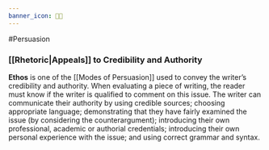 ```yaml
---
banner_icon: 👨‍🔬
---
```

#Persuasion 

### [[Rhetoric|Appeals]] to Credibility and Authority

**Ethos** is one of the [[Modes of Persuasion]] used to convey the writer’s credibility and authority. When evaluating a piece of writing, the reader must know if the writer is qualified to comment on this issue. The writer can communicate their authority by using credible sources; choosing appropriate language; demonstrating that they have fairly examined the issue (by considering the counterargument); introducing their own professional, academic or authorial credentials; introducing their own personal experience with the issue; and using correct grammar and syntax.